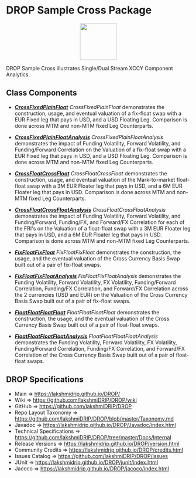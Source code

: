 # DROP Sample Cross Package

<p align="center"><img src="https://github.com/lakshmiDRIP/DROP/blob/master/DRIP_Logo.gif?raw=true" width="100"></p>

DROP Sample Cross illustrates Single/Dual Stream XCCY Component Analytics.


## Class Components

 * [***CrossFixedPlainFloat***](https://github.com/lakshmiDRIP/DROP/tree/master/src/main/java/org/drip/sample/cross/CrossFixedPlainFloat.java)
 <i>CrossFixedPlainFloat</i> demonstrates the construction, usage, and eventual valuation of a fix-float swap
 with a EUR Fixed leg that pays in USD, and a USD Floating Leg. Comparison is done across MTM and non-MTM
 fixed Leg Counterparts.

 * [***CrossFixedPlainFloatAnalysis***](https://github.com/lakshmiDRIP/DROP/tree/master/src/main/java/org/drip/sample/cross/CrossFixedPlainFloatAnalysis.java)
 <i>CrossFixedPlainFloatAnalysis</i> demonstrates the impact of Funding Volatility, Forward Volatility, and
 Funding/Forward Correlation on the Valuation of a fix-float swap with a EUR Fixed leg that pays in USD, and
 a USD Floating Leg. Comparison is done across MTM and non-MTM fixed Leg Counterparts.

 * [***CrossFloatCrossFloat***](https://github.com/lakshmiDRIP/DROP/tree/master/src/main/java/org/drip/sample/cross/CrossFloatCrossFloat.java)
 <i>CrossFloatCrossFloat</i> demonstrates the construction, usage, and eventual valuation of the
 Mark-to-market float-float swap with a 3M EUR Floater leg that pays in USD, and a 6M EUR Floater leg that
 pays in USD. Comparison is done across MTM and non-MTM fixed Leg Counterparts.

 * [***CrossFloatCrossFloatAnalysis***](https://github.com/lakshmiDRIP/DROP/tree/master/src/main/java/org/drip/sample/cross/CrossFloatCrossFloatAnalysis.java)
 <i>CrossFloatCrossFloatAnalysis</i> demonstrates the impact of Funding Volatility, Forward Volatility, and
 Funding/Forward, Funding/FX, and Forward/FX Correlation for each of the FRI's on the Valuation of a
 float-float swap with a 3M EUR Floater leg that pays in USD, and a 6M EUR Floater leg that pays in USD.
 Comparison is done across MTM and non-MTM fixed Leg Counterparts.

 * [***FixFloatFixFloat***](https://github.com/lakshmiDRIP/DROP/tree/master/src/main/java/org/drip/sample/cross/FixFloatFixFloat.java)
 <i>FixFloatFixFloat</i> demonstrates the construction, the usage, and the eventual valuation of the Cross
 Currency Basis Swap built out of a pair of fix-float swaps.

 * [***FixFloatFixFloatAnalysis***](https://github.com/lakshmiDRIP/DROP/tree/master/src/main/java/org/drip/sample/cross/FixFloatFixFloatAnalysis.java)
 <i>FixFloatFixFloatAnalysis</i> demonstrates the Funding Volatility, Forward Volatility, FX Volatility,
 Funding/Forward Correlation, Funding/FX Correlation, and Forward/FX Correlation across the 2 currencies (USD
 and EUR) on the Valuation of the Cross Currency Basis Swap built out of a pair of fix-float swaps.

 * [***FloatFloatFloatFloat***](https://github.com/lakshmiDRIP/DROP/tree/master/src/main/java/org/drip/sample/cross/FloatFloatFloatFloat.java)
 <i>FloatFloatFloatFloat</i> demonstrates the construction, the usage, and the eventual valuation of the
 Cross Currency Basis Swap built out of a pair of float-float swaps.

 * [***FloatFloatFloatFloatAnalysis***](https://github.com/lakshmiDRIP/DROP/tree/master/src/main/java/org/drip/sample/cross/FloatFloatFloatFloatAnalysis.java)
 <i>FloatFloatFloatFloatAnalysis</i> demonstrates the Funding Volatility, Forward Volatility, FX Volatility,
 Funding/Forward Correlation, Funding/FX Correlation, and Forward/FX Correlation of the Cross Currency Basis
 Swap built out of a pair of float-float swaps.


## DROP Specifications

 * Main                     => https://lakshmidrip.github.io/DROP/
 * Wiki                     => https://github.com/lakshmiDRIP/DROP/wiki
 * GitHub                   => https://github.com/lakshmiDRIP/DROP
 * Repo Layout Taxonomy     => https://github.com/lakshmiDRIP/DROP/blob/master/Taxonomy.md
 * Javadoc                  => https://lakshmidrip.github.io/DROP/Javadoc/index.html
 * Technical Specifications => https://github.com/lakshmiDRIP/DROP/tree/master/Docs/Internal
 * Release Versions         => https://lakshmidrip.github.io/DROP/version.html
 * Community Credits        => https://lakshmidrip.github.io/DROP/credits.html
 * Issues Catalog           => https://github.com/lakshmiDRIP/DROP/issues
 * JUnit                    => https://lakshmidrip.github.io/DROP/junit/index.html
 * Jacoco                   => https://lakshmidrip.github.io/DROP/jacoco/index.html
